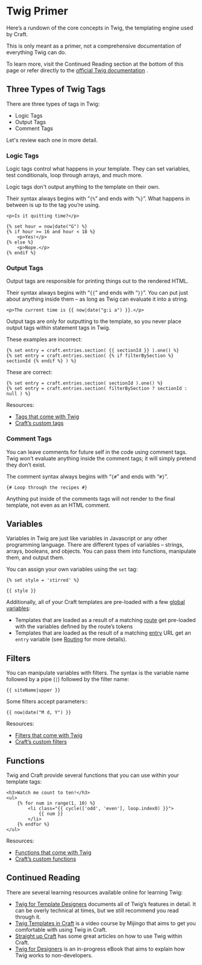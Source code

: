 # Twig Primer

Here’s a rundown of the core concepts in Twig, the templating engine used by Craft. 

This is only meant as a primer, not a comprehensive documentation of everything Twig can do. 

To learn more, visit the Continued Reading section at the bottom of this page or refer directly to the [official Twig documentation](https://twig.symfony.com/doc/templates.html) .

## Three Types of Twig Tags

There are three types of tags in Twig:

* Logic Tags
* Output Tags
* Comment Tags

Let's review each one in more detail.

### Logic Tags

Logic tags control what happens in your template. They can set variables, test conditionals, loop through arrays, and much more.

Logic tags don't output anything to the template on their own.

Their syntax always begins with “`{%`” and ends with “`%}`”. What happens in between is up to the tag you’re using.

```twig
<p>Is it quitting time?</p>

{% set hour = now|date("G") %}
{% if hour >= 16 and hour < 18 %}
    <p>Yes!</p>
{% else %}
    <p>Nope.</p>
{% endif %}
```

### Output Tags

Output tags are responsible for printing things out to the rendered HTML.

Their syntax always begins with “`{{`” and ends with “`}}`”. You can put just about anything inside them – as long as Twig can evaluate it into a string.

```twig
<p>The current time is {{ now|date("g:i a") }}.</p>
```

Output tags are only for outputting to the template, so you never place output tags within statement tags in Twig.

These examples are incorrect:

```twig
{% set entry = craft.entries.section( {{ sectionId }} ).one() %}
{% set entry = craft.entries.section( {% if filterBySection %} sectionId {% endif %} ) %}
```

These are correct:

```twig
{% set entry = craft.entries.section( sectionId ).one() %}
{% set entry = craft.entries.section( filterBySection ? sectionId : null ) %}
```

Resources:

* [Tags that come with Twig](https://twig.symfony.com/doc/tags/index.html)
* [Craft’s custom tags](tags.md)


### Comment Tags

You can leave comments for future self in the code using comment tags. Twig won't evaluate anything inside the comment tags; it will simply pretend they don’t exist.

The comment syntax always begins with “`{#`” and ends with “`#}`”.

```twig
{# Loop through the recipes #}
```

Anything put inside of the comments tags will not render to the final template, not even as an HTML comment.

## Variables

Variables in Twig are just like variables in Javascript or any other programming language. There are different types of variables – strings, arrays, booleans, and objects. You can pass them into functions, manipulate them, and output them.

You can assign your own variables using the `set` tag:

```twig
{% set style = 'stirred' %}

{{ style }}
```

Additionally, all of your Craft templates are pre-loaded with a few [global variables](global-variables.md):

* Templates that are loaded as a result of a matching [route](../routing.md#dynamic-routes) get pre-loaded with the variables defined by the route’s tokens
* Templates that are loaded as the result of a matching [entry](../sections-and-entries.md) URL get an `entry` variable (see [Routing](../routing.md) for more details).


## Filters

You can manipulate variables with filters. The syntax is the variable name followed by a pipe (`|`) followed by the filter name:

```twig
{{ siteName|upper }}
```

Some filters accept parameters::

```twig
{{ now|date("M d, Y") }}
```

Resources:

* [Filters that come with Twig](https://twig.symfony.com/doc/filters/index.html)
* [Craft’s custom filters](filters.md)


## Functions

Twig and Craft provide several functions that you can use within your template tags:

```twig
<h3>Watch me count to ten!</h3>
<ul>
    {% for num in range(1, 10) %}
        <li class="{{ cycle(['odd', 'even'], loop.index0) }}">
            {{ num }}
        </li>
    {% endfor %}
</ul>
```

Resources:

* [Functions that come with Twig](https://twig.symfony.com/doc/functions/index.html)
* [Craft’s custom functions](functions.md)


## Continued Reading

There are several learning resources available online for learning Twig:

* [Twig for Template Designers](https://twig.symfony.com/doc/templates.html) documents all of Twig’s features in detail. It can be overly technical at times, but we still recommend you read through it.
* [Twig Templates in Craft](https://mijingo.com/products/screencasts/twig-templates-in-craft/) is a video course by Mijingo that aims to get you comfortable with using Twig in Craft.
* [Straight up Craft](https://straightupcraft.com/twig-templating) has some great articles on how to use Twig within Craft.
* [Twig for Designers](https://github.com/brandonkelly/TwigForDesigners) is an in-progress eBook that aims to explain how Twig works to non-developers.
